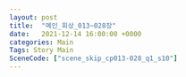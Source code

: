 ```yaml
---
layout: post
title:  "메인_회상_013~028장"
date:   2021-12-14 16:00:00 +0000
categories: Main
Tags: Story Main
SceneCode: ["scene_skip_cp013-028_q1_s10"]
---
```

